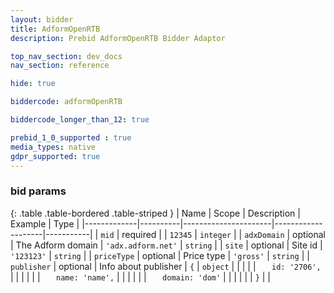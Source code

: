 ```yaml
---
layout: bidder
title: AdformOpenRTB
description: Prebid AdformOpenRTB Bidder Adaptor

top_nav_section: dev_docs
nav_section: reference

hide: true

biddercode: adformOpenRTB

biddercode_longer_than_12: true

prebid_1_0_supported : true
media_types: native
gdpr_supported: true
---
```


### bid params

{: .table .table-bordered .table-striped }
| Name        | Scope    | Description          | Example            | Type      |
|-------------|----------|----------------------|--------------------|-----------|
| `mid`       | required |                      | `12345`            | `integer` |
| `adxDomain` | optional | The Adform domain    | `'adx.adform.net'` | `string`  |
| `site`      | optional | Site id              | `'123123'`         | `string`  |
| `priceType` | optional | Price type           | `'gross'`          | `string`  |
| `publisher` | optional | Info about publisher | `{`                | `object`  |
|             |          |                      | `   id: '2706',`   |           |
|             |          |                      | `   name: 'name',` |           |
|             |          |                      | `   domain: 'dom'` |           |
|             |          |                      | `}`                |           |
